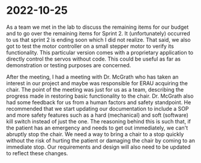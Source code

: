 # 2022-10-25

As a team we met in the lab to discuss the remaining items for our budget and to go over the remaining items for Sprint 2. It (unfortunately) occurred to us that sprint 2 is ending soon which I did not realize. That said, we also got to test the motor controller on a small stepper motor to verify its functionality. This particular version comes with a proprietary application to directly control the servos without code. This could be useful as far as demonstration or testing purposes are concerned. 

After the meeting, I had a meeting with Dr. McGrath who has taken an interest in our project and maybe was responsible for ERAU acquiring the chair. The point of the meeting was just for us as a team, describing the progress made in restoring basic functionality to the chair. Dr. McGrath also had some feedback for us from a human factors and safety standpoint. He recommended that we start updating our documentation to include a SOP and more safety features such as a hard (mechanical) and soft (software) kill switch instead of just the one. The reasoning behind this is such that, if the patient has an emergency and needs to get out immediately, we can't abruptly stop the chair. We need a way to bring a chair to a stop quickly without the risk of hurting the patient or damaging the chair by coming to an immediate stop. Our requirements and design will also need to be updated to reflect these changes. 
